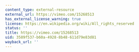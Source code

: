 ```yaml
---
content_type: external-resource
external_url: https://vimeo.com/15268513
has_external_license_warning: true
license: https://en.wikipedia.org/wiki/All_rights_reserved
status: ''
title: https://vimeo.com/15268513
uid: 3589f537-b60a-4928-8b48-611d79e83d81
wayback_url: ''
---
```

